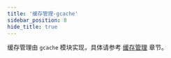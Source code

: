 ```yaml
---
title: '缓存管理-gcache'
sidebar_position: 8
hide_title: true
---
```


缓存管理由 `gcache` 模块实现，具体请参考 [缓存管理](../../1-核心组件-重点/8-缓存管理/8-缓存管理.md) 章节。